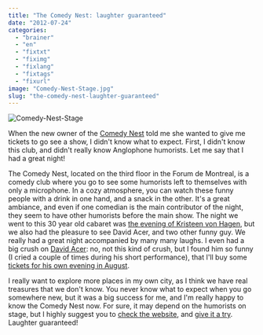 ```yaml
---
title: "The Comedy Nest: laughter guaranteed"
date: "2012-07-24"
categories: 
  - "brainer"
  - "en"
  - "fixtxt"
  - "fiximg"
  - "fixlang"
  - "fixtags"
  - "fixurl"
image: "Comedy-Nest-Stage.jpg"
slug: "the-comedy-nest-laughter-guaranteed"
---
```


![](images/Comedy-Nest-Stage.jpg "Comedy-Nest-Stage")

When the new owner of the [Comedy Nest](https://www.comedynest.com) told me she wanted to give me tickets to go see a show, I didn't know what to expect. First, I didn't know this club, and didn't really know Anglophone humorists. Let me say that I had a great night!

The Comedy Nest, located on the third floor in the Forum de Montreal, is a comedy club where you go to see some humorists left to themselves with only a microphone. In a cozy atmosphere, you can watch these funny people with a drink in one hand, and a snack in the other. It's a great ambiance, and even if one comedian is the main contributor of the night, they seem to have other humorists before the main show. The night we went to this 30 year old cabaret was [the evening of Kristeen von Hagen](https://www.comedynest.com/montreal-comedy/kristeen-von-hagen-july-19-21/), but we also had the pleasure to see David Acer, and two other funny guy. We really had a great night accompanied by many many laughs. I even had a big crush on [David Acer](https://www.davidacer.com/): no, not this kind of crush, but I found him so funny (I cried a couple of times during his short performance), that I'll buy some [tickets for his own evening in August](https://www.comedynest.com/montreal-comedy/david-acer-aug-30-31-sept-1/).

I really want to explore more places in my own city, as I think we have real treasures that we don't know. You never know what to expect when you go somewhere new, but it was a big success for me, and I'm really happy to know the Comedy Nest now. For sure, it may depend on the humorists on stage, but I highly suggest you to [check the website](https://www.comedynest.com/), and [give it a try](https://www.comedynest.com/showtimes/). Laughter guaranteed!
